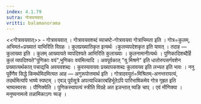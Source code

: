```yaml
---
index: 4.1.79
sutra: गोत्रावयवात्‌
vritti: balamanorama
---
```


<<गोत्रावयवात्>> - गोत्रावयवात् । गोत्रावयवशब्दं व्याचष्टे-गोत्रावयवा गोत्राभिमता इति । गोत्र=कुलम्, अभिमतं=प्रख्यातं याभिरिति विग्रहः । कुलप्रख्यातिकृत इत्यर्थः ।कुलव्यपदेशकृत इति यावत् । तदाह — कुलाख्या इति । कुलम् आख्यायते व्यपदिश्यते आभिरिति कुलाख्याः । कुलनामानीत्यर्थः । पुणिकादिशब्दैर्हि कुलं व्यपदिश्यते"पुणिकाः वयं",भुणिकाः वय॑मित्यादि । अवपूर्वकात् "यु मिश्रणे" इति धातोरुपसर्गवशेन प्रख्यात्यर्थकात् पचाद्यचि अवयवशब्दः । कुवस्यावयवः प्रख्यापकशब्दः कुलावयव इति लभ्यत इति भावः । ननु पूर्वेणैव सिद्धे किमर्थमिदमित्यत आह — अगुरूपोत्तमार्थ इति । गोत्रादवयुतं=मिश्रितम्-अनन्तरापत्यं, तदर्थमित्यपि भाष्ये स्पष्टम् । एवञ् पूर्वसूत्रे अपत्याधिकारबहिर्भूतेऽपि पारिभाषिकमेव गोत्र गृह्रत इति भाष्यस्वरसः । पौणिक्येति । पुणिकस्यापत्यं स्त्रीति विग्रहे अत इञन्तात् ष्यङि चाप् । एवं मौणिक्या । मनुष्यनामत्वे तन्नामिकाऽणः ष्यङ् ।